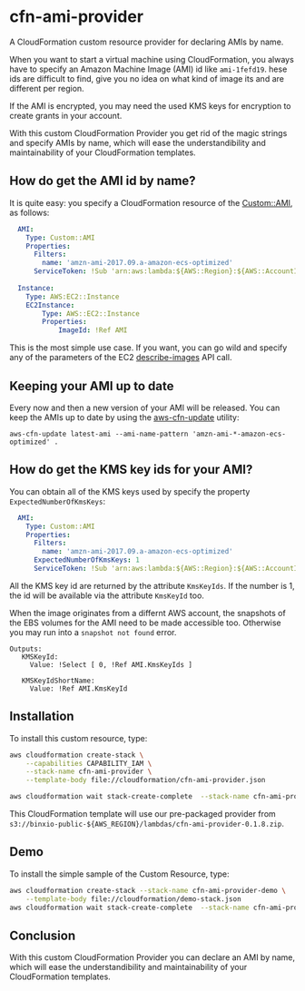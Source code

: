 # cfn-ami-provider
A CloudFormation custom resource provider for declaring AMIs by name.

When you want to start a virtual machine using CloudFormation, you always have to specify 
an Amazon Machine Image (AMI) id like `ami-1fefd19`.  hese ids are difficult to find, give you 
no idea on what kind of image its and are different per region. 

If the AMI is encrypted, you may need the used KMS keys for encryption to create grants in your account.

With this custom CloudFormation Provider you get rid of the magic strings and specify AMIs by name, 
which will ease the understandibility and maintainability of your CloudFormation templates.


## How do get the AMI id by name?
It is quite easy: you specify a CloudFormation resource of the [Custom::AMI](docs/AMI.md), as follows:

```yaml
  AMI:
    Type: Custom::AMI
    Properties:
      Filters:
        name: 'amzn-ami-2017.09.a-amazon-ecs-optimized'
      ServiceToken: !Sub 'arn:aws:lambda:${AWS::Region}:${AWS::AccountId}:function:binxio-cfn-ami-provider'
      
  Instance:
    Type: AWS:EC2::Instance
    EC2Instance:
        Type: AWS::EC2::Instance
        Properties:
            ImageId: !Ref AMI
```

This is the most simple use case. If you want, you can go wild and specify any of the parameters of the EC2 [describe-images](https://docs.aws.amazon.com/cli/latest/reference/ec2/describe-images.html) API call.

## Keeping your AMI up to date
Every now and then a new version of your AMI will be released. You can keep the AMIs up to date by using
the [aws-cfn-update](https://github.com/binxio/aws-cfn-update) utility:

```
aws-cfn-update latest-ami --ami-name-pattern 'amzn-ami-*-amazon-ecs-optimized' .
```


## How do get the KMS key ids for your AMI?
You can obtain all of the KMS keys used by specify the property `ExpectedNumberOfKmsKeys`:

```yaml
  AMI:
    Type: Custom::AMI
    Properties:
      Filters:
        name: 'amzn-ami-2017.09.a-amazon-ecs-optimized'
      ExpectedNumberOfKmsKeys: 1
      ServiceToken: !Sub 'arn:aws:lambda:${AWS::Region}:${AWS::AccountId}:function:binxio-cfn-ami-provider'
```
All the KMS key id are returned by the attribute `KmsKeyIds`. If the number is 1, the id will be available via 
the attribute `KmsKeyId` too.

When the image originates from a differnt AWS account, the snapshots of the EBS volumes for the AMI need to be made accessible too. Otherwise 
you may run into a `snapshot not found` error.
      
```
Outputs:
   KMSKeyId:
     Value: !Select [ 0, !Ref AMI.KmsKeyIds ]

   KMSKeyIdShortName:
     Value: !Ref AMI.KmsKeyId
```


## Installation
To install this custom resource, type:

```sh
aws cloudformation create-stack \
	--capabilities CAPABILITY_IAM \
	--stack-name cfn-ami-provider \
	--template-body file://cloudformation/cfn-ami-provider.json 

aws cloudformation wait stack-create-complete  --stack-name cfn-ami-provider 
```

This CloudFormation template will use our pre-packaged provider from `s3://binxio-public-${AWS_REGION}/lambdas/cfn-ami-provider-0.1.8.zip`.


## Demo
To install the simple sample of the Custom Resource, type:

```sh
aws cloudformation create-stack --stack-name cfn-ami-provider-demo \
	--template-body file://cloudformation/demo-stack.json
aws cloudformation wait stack-create-complete  --stack-name cfn-ami-provider-demo
```

## Conclusion
With this custom CloudFormation Provider you can declare an AMI by name, which will ease
the understandibility and maintainability of your CloudFormation templates.
